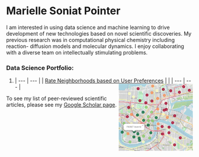 # Marielle Soniat Pointer

I am interested in using data science and machine learning to drive development of new technologies based on 
novel scientific discoveries. My previous research was in computational physical chemistry including reaction-
diffusion models and molecular dynamics. I enjoy collaborating with a diverse team on intellectually stimulating
problems. 

### Data Science Portfolio:
1. | ---   |  ---  |
   |    [Rate Neighborhoods based on User Preferences](https://mariellesp.github.io/Rate-Neighborhoods/)   | 
        <img src="ratings02.PNG" alt="Static png image for display" style="float: right;" width="200"> |
   |  ---  |  ---  |
   


To see my list of peer-reviewed scientific articles, please see my [Google Scholar page](https://scholar.google.com/citations?hl=en&user=F08h7FwAAAAJ&view_op=list_works&sortby=pubdate).
